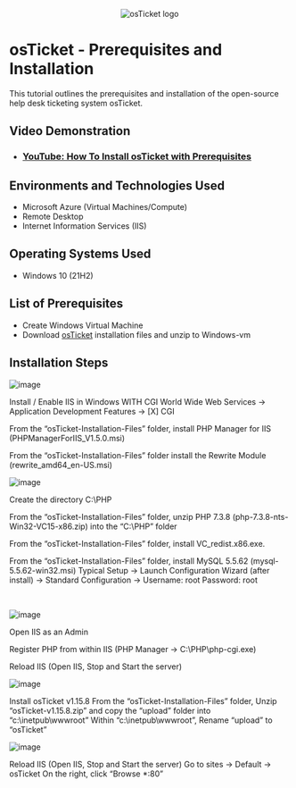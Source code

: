 <p align="center">
<img src="https://i.imgur.com/Clzj7Xs.png" alt="osTicket logo"/>
</p>

<h1>osTicket - Prerequisites and Installation</h1>
This tutorial outlines the prerequisites and installation of the open-source help desk ticketing system osTicket.<br />


<h2>Video Demonstration</h2>

- ### [YouTube: How To Install osTicket with Prerequisites](https://www.youtube.com)

<h2>Environments and Technologies Used</h2>

- Microsoft Azure (Virtual Machines/Compute)
- Remote Desktop
- Internet Information Services (IIS)

<h2>Operating Systems Used </h2>

- Windows 10</b> (21H2)

<h2>List of Prerequisites</h2>

- Create Windows Virtual Machine
- Download [osTicket](https://drive.google.com/uc?export=download&id=1b3RBkXTLNGXbibeMuAynkfzdBC1NnqaD) installation files and unzip to Windows-vm


<h2>Installation Steps</h2>

![image](https://github.com/user-attachments/assets/c36e4f58-13ae-4e69-bbec-f4f44cde0f4b)

<p>
Install / Enable IIS in Windows WITH CGI
World Wide Web Services -> Application Development Features -> [X] CGI

From the “osTicket-Installation-Files” folder, install PHP Manager for IIS (PHPManagerForIIS_V1.5.0.msi)

From the “osTicket-Installation-Files” folder install the Rewrite Module (rewrite_amd64_en-US.msi)
</p>

![image](https://github.com/user-attachments/assets/7ebcd31f-992e-4e1a-a51d-d9061494b3bb)

<p>
Create the directory C:\PHP

From the “osTicket-Installation-Files” folder, unzip PHP 7.3.8 (php-7.3.8-nts-Win32-VC15-x86.zip) into the “C:\PHP” folder

From the “osTicket-Installation-Files” folder, install VC_redist.x86.exe.

From the “osTicket-Installation-Files” folder, install MySQL 5.5.62 (mysql-5.5.62-win32.msi)
Typical Setup ->
Launch Configuration Wizard (after install) ->
Standard Configuration ->
Username: root
Password: root

</p>
<br />

![image](https://github.com/user-attachments/assets/9aee5774-75e1-4d04-9da3-fbb3a3742c5a)

<p>Open IIS as an Admin

Register PHP from within IIS (PHP Manager -> C:\PHP\php-cgi.exe)

Reload IIS (Open IIS, Stop and Start the server)
</p>

![image](https://github.com/user-attachments/assets/89447d07-bb76-4b2b-8013-1ea58509396b)

<p>Install osTicket v1.15.8
From the “osTicket-Installation-Files” folder, 
Unzip “osTicket-v1.15.8.zip” and copy the “upload” folder into “c:\inetpub\wwwroot”
Within “c:\inetpub\wwwroot”, Rename “upload” to “osTicket” </p>

![image](https://github.com/user-attachments/assets/96463a88-9809-4fcf-8687-bbaeec5f359e)
<p>
Reload IIS (Open IIS, Stop and Start the server)
Go to sites -> Default -> osTicket
On the right, click “Browse *:80”

</p>

